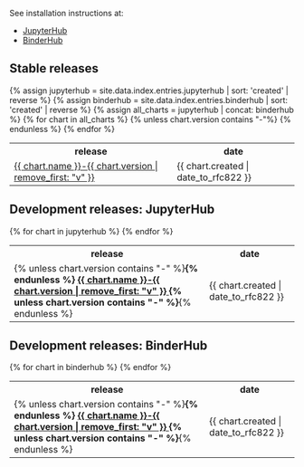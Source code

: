 <html>
<body>

<p>See installation instructions at:</p>

<ul>
<li><a href="https://zero-to-jupyterhub.readthedocs.io">JupyterHub</a></li>
<li><a href="https://binderhub.readthedocs.io">BinderHub</a></li>
</ul>

<h2>Stable releases</h2>
{% assign jupyterhub = site.data.index.entries.jupyterhub | sort: 'created' | reverse %}
{% assign binderhub = site.data.index.entries.binderhub | sort: 'created' | reverse %}
{% assign all_charts = jupyterhub | concat: binderhub %}
<table>
  <tr>
    <th>release</th>
    <th>date</th>
  </tr>
  {% for chart in all_charts %}
    {% unless chart.version contains "-"%}
    <tr>
      <td>
      <a href="{{ chart.urls[0] }}">
          {{ chart.name }}-{{ chart.version | remove_first: "v" }}
      </a>
      </td>
      <td>
      <span class='date'>{{ chart.created | date_to_rfc822 }}</span>
      </td>
    </tr>
    {% endunless %}
  {% endfor %}
</table>

<h2>Development releases: JupyterHub</h2>
<table>
  <tr>
    <th>release</th>
    <th>date</th>
  </tr>
  {% for chart in jupyterhub %}
    <tr>
      <td>
      {% unless chart.version contains "-" %}<b>{% endunless %}
      <a href="{{ chart.urls[0] }}">
          {{ chart.name }}-{{ chart.version | remove_first: "v" }}
      </a>
      {% unless chart.version contains "-" %}</b>{% endunless %}
      </td>
      <td>
      <span class='date'>{{ chart.created | date_to_rfc822 }}</span>
      </td>
    </tr>
  {% endfor %}
</table>
<h2>Development releases: BinderHub</h2>
<table>
  <tr>
    <th>release</th>
    <th>date</th>
  </tr>
  {% for chart in binderhub %}
    <tr>
      <td>
      {% unless chart.version contains "-" %}<b>{% endunless %}
      <a href="{{ chart.urls[0] }}">
          {{ chart.name }}-{{ chart.version | remove_first: "v" }}
      </a>
      {% unless chart.version contains "-" %}</b>{% endunless %}
      </td>
      <td>
      <span class='date'>{{ chart.created | date_to_rfc822 }}</span>
      </td>
    </tr>
  {% endfor %}
</table>
</body>
</html>
